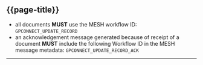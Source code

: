 ## {{page-title}}

- all documents **MUST** use the MESH workflow ID: `GPCONNECT_UPDATE_RECORD`
- an acknowledgement message generated because of receipt of a document **MUST** include the following Workflow ID in the MESH message metadata: `GPCONNECT_UPDATE_RECORD_ACK`

---